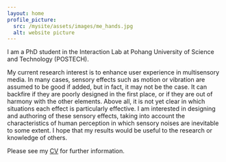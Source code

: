 ```yaml
---
layout: home
profile_picture:
  src: /mysite/assets/images/me_hands.jpg
  alt: website picture
---
```


<p>
  I am a PhD student in the Interaction Lab at Pohang University of Science and Technology (POSTECH). 
</p>
<p>  
  My current research interest is to enhance user experience in multisensory media. 
  In many cases, sensory effects such as motion or vibration are assumed to be good if added, but in fact, it may not be the case. 
  It can backfire if they are poorly designed in the first place, or if they are out of harmony with the other elements. 
  Above all, it is not yet clear in which situations each effect is particularly effective. 
  I am interested in designing and authoring of these sensory effects, taking into account the characteristics of human perception in which sensory noises are inevitable to some extent.
  I hope that my results would be useful to the research or knowledge of others. 
</p>
<p> 
  Please see my <a href="/assets/pdfs/cv.pdf">CV</a> for further information.
</p>

<!---
<p>
  E-mail: jiwan.lee@postech.ac.kr </br>
  Phone: +82-54-279-5661 </br>
  Office: Room 115, Science Building 4 (<a href="https://www.postech.ac.kr/eng/about-postech/campus-life/campus_map/">M-05</a>)
</p>
-->


